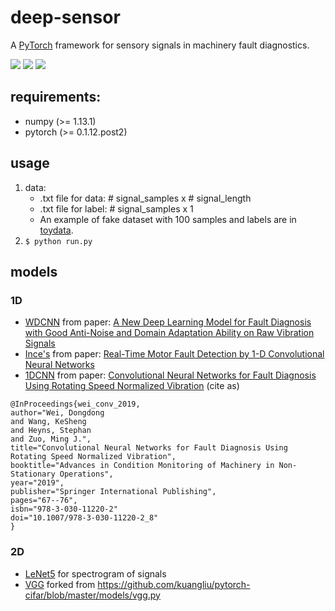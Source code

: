 # deep-sensor

A [PyTorch](http://pytorch.org/) framework for sensory signals in machinery fault diagnostics.

[![](https://img.shields.io/badge/build-passing-brightgreen.svg)](https://github.com/redone17/conv-rotor) [![](https://img.shields.io/badge/python-3.7-blue.svg)](https://www.python.org/)  [![](https://img.shields.io/badge/license-BSD3-ff69b4.svg)](https://github.com/redone17/conv-rotor/blob/master/LICENSE)

## requirements: 
* numpy (>= 1.13.1)
* pytorch (>= 0.1.12.post2)

## usage
1. data: 
    * .txt file for data: \# signal_samples x \# signal_length
    * .txt file for label: \# signal_samples x 1
    * An example of fake dataset with 100 samples and labels are in [toydata](./toydata). 
2. ``` $ python run.py ```

## models
### 1D
* [WDCNN](https://github.com/redone17/conv-rotor/blob/master/models/wdcnn.py) from paper: [A New Deep Learning Model for Fault Diagnosis with Good Anti-Noise and Domain Adaptation Ability on Raw Vibration Signals](http://dx.doi.org/10.3390/s17020425)
* [Ince's](https://github.com/redone17/deep-sensor/blob/master/models/ince.py) from paper: [Real-Time Motor Fault Detection by 1-D Convolutional Neural Networks](https://doi.org/10.1109/TIE.2016.2582729)
* [1DCNN](https://github.com/redone17/deep-sensor/blob/master/models/dcnn.py) from paper: [Convolutional Neural Networks for Fault Diagnosis Using Rotating Speed Normalized Vibration](https://doi.org/10.1007/978-3-030-11220-2_8) (cite as)
~~~~
@InProceedings{wei_conv_2019,
author="Wei, Dongdong
and Wang, KeSheng
and Heyns, Stephan
and Zuo, Ming J.",
title="Convolutional Neural Networks for Fault Diagnosis Using Rotating Speed Normalized Vibration",
booktitle="Advances in Condition Monitoring of Machinery in Non-Stationary Operations",
year="2019",
publisher="Springer International Publishing",
pages="67--76",
isbn="978-3-030-11220-2"
doi="10.1007/978-3-030-11220-2_8"
}
~~~~

### 2D
* [LeNet5](https://github.com/redone17/deep-sensor/blob/master/models/lenet.py) for spectrogram of signals
* [VGG](https://github.com/redone17/deep-sensor/blob/master/models/vgg.py) forked from https://github.com/kuangliu/pytorch-cifar/blob/master/models/vgg.py

